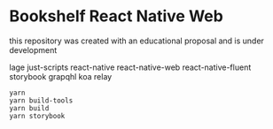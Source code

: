 # Bookshelf React Native Web

this repository was created with an educational proposal and is under development

lage
just-scripts
react-native
react-native-web
react-native-fluent
storybook
grapqhl
koa
relay


```
yarn
yarn build-tools
yarn build
yarn storybook
```


